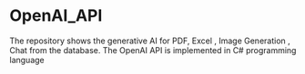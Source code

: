 # OpenAI_API
The repository shows the generative AI for PDF, Excel , Image Generation , Chat from the database.
The OpenAI API is implemented in C# programming language
